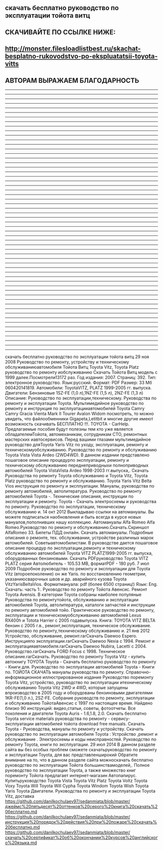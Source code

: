 скачать бесплатно руководство по эксплуатации тойота витц
--------------------------------------------------
СКАЧИВАЙТЕ ПО ССЫЛКЕ НИЖЕ:
--------------------------------------------------
http://monster.filesloadlistbest.ru/skachat-besplatno-rukovodstvo-po-ekspluatatsii-toyota-vitts
--------------------------------------------------
АВТОРАМ ВЫРАЖАЕМ БЛАГОДАРНОСТЬ
--------------------------------------------------
--------------------------------------------------
--------------------------------------------------
--------------------------------------------------
--------------------------------------------------
--------------------------------------------------
--------------------------------------------------
--------------------------------------------------
--------------------------------------------------
--------------------------------------------------
--------------------------------------------------
--------------------------------------------------
--------------------------------------------------
--------------------------------------------------
--------------------------------------------------
--------------------------------------------------
--------------------------------------------------
--------------------------------------------------
--------------------------------------------------
--------------------------------------------------
--------------------------------------------------
--------------------------------------------------
--------------------------------------------------
--------------------------------------------------
--------------------------------------------------
--------------------------------------------------
--------------------------------------------------
--------------------------------------------------
--------------------------------------------------
--------------------------------------------------
--------------------------------------------------
--------------------------------------------------
--------------------------------------------------
--------------------------------------------------
--------------------------------------------------
--------------------------------------------------
--------------------------------------------------
--------------------------------------------------
--------------------------------------------------
--------------------------------------------------
--------------------------------------------------
--------------------------------------------------
--------------------------------------------------
--------------------------------------------------
--------------------------------------------------
--------------------------------------------------
--------------------------------------------------
--------------------------------------------------
--------------------------------------------------
--------------------------------------------------
--------------------------------------------------
--------------------------------------------------
--------------------------------------------------
--------------------------------------------------
--------------------------------------------------
--------------------------------------------------
--------------------------------------------------
--------------------------------------------------
--------------------------------------------------
скачать бесплатно руководство по эксплуатации тойота витц 29 ноя 2008  Руководство по ремонту, устройству и техническому обслуживаниюавтомобиля Тойота Витц Toyota Vitz, Toyota Platz руководство по ремонту иобслуживанию Скачать Тойота Витц модель с 1999 далее.Посмотрели13172 раз. Год издания: 2007. Страниц: 392. Тип: электронное руководство. Язык:русский. Формат: PDF Размер: 33 Мб 060420141819. Автомобили: ToyotaVITZ, PLATZ 1999-2005 гг. выпуска. Двигатели: Бензиновые 1SZ-FE (1,0 л),1NZ-FE (1,5 л), 2NZ-FE (1,3 л) Описание: Руководство по эксплуатации,техническому. Руководства по ремонту и эксплуатации Toyota. Мультимедийное руководство по ремонту и инструкция по эксплуатацииавтомобилей Toyota Camry  Camry Gracia  Vienta  Mark II Tourer  Avalon Widom  посмотреть, то можно увидеть, что файлообменники Gigapeta,Letitbit и многие другие имеют возможность скачивать БЕСПЛАТНО !!!. TOYOTA - CarHelp. Предлагаемые пособия будут полезны тем кто уже является обладателемТойота, автомеханикам, сотрудникам СТО, ремонтных мастерских иавтосервисов.  Перед вашими глазами мультимедийное руководство дляToyota Yaris Vitz по уходу, эксплуатации, ремонту и техническомуобслуживанию. Руководство по ремонту и обслуживанию Toyota Vista  Vista Ardeo (2WD4WD). В данном издании представлено пошаговое описание процедурпо эксплуатации, ремонту и техническому обслуживанию переднеприводныхи полноприводных автомобилей Toyota VistaVista Ardeo 1998-2003 гг.выпуска,. Скачать Руководства по ремонту Toyota обслуживанию и
Toyota Vitz, Toyota Platz руководство по ремонту и обслуживанию. Toyota Yaris Vitz Belta Vios инструкция по ремонту и эксплуатации. Мануалы, руководства по ремонту автомобилей, автолитература. Руководство по ремонту автомобилей Toyota -. Технические описания, инструкции по эксплуатации и ремонту. Toyota - Скачать электросхемы и руководства по ремонту. Руководство по эксплуатации, техническому обслуживанию и. 14 окт 2012  Выкладываю ссылки на автомануалы. Вы можете подписаться наобновления  и быть всегда в курсе новых мануалов,пополнивших нашу коллекцию. Автомануалы Alfa Romeo Alfa Romeo.Руководство по ремонту и обслуживанию.Скачать.Cкриншот AlfaRomeo 33.
Билеты ПДД онлайн. Скачать автомануалы. Подробные описания о ремонте, тех. обслуживании, устройстве различных марок автомобилей. Советыавтомобилистам. В руководстве дается пошаговое описание процедур по эксплуатации,ремонту и техническому обслуживанию автомобилей Toyota VITZ  PLATZ1999-2005 гг. выпуска, оборудованных бензиновыми.  Скачать PDFруководство Toyota VITZ  PLATZ серия Автолюбитель - 105.53 MB, форматPDF - 180 руб. 7 июл 2009  Подробное руководство по ремонту и эксплуатации для Toyota Vitz (второепоколение) он же Yaris.  по восстановлению геометрии, указаниюсварочных швов и др. аварийного кузова Toyota VitzYarisBeltaVios. Форматмануала: pdf (более 6500 страниц!) Язык: Eng. Скачать: часть 1:. Руководство по ремонту Тойота Авенсис. Ремонт Toyota Avensis. В категории Toyota собраны наиболее популяные Руководства по ремонтутойота, обслуживанию и эксплуатации автомобилей Toyota, автолитература, каталоги запчастей и инструкции по ремонту автомобилей тойо. Практическое руководство по ремонту, эксплуатации и техническомуобслуживанию автомобилей Lexus RX400h и Totota Harrier с 2005 годавыпуска. Книга: TOYOTA VITZ  BELTA бензин с 2005 г.в., ремонт,эксплуатация, техническое обслуживание. Руководство по ремонту,техническому обслуживанию и. 21 янв 2012  Устройство, обслуживание, ремонт.rarСкачать Daewoo Espero. Инструкцияпо эксплуатации.rarСкачать Daewoo Nexia с 1994. Ремонт и эксплуатацияавтомобиля.rarСкачать Daewoo Nubira, Lacetti с 2004. Руководство.rarСкачать FORD Focus с 1998. Техническое описание.rarСкачать. Руководство по ремонту Toyota Vitz - купить автокнигу TOYOTA
Toyota - Скачать бесплатно руководство по ремонту - Книги для. Руководство по эксплуатации автомобилей Toyota - Книги по. ТОЙОТА СКАЧАТЬ мануалы руководства по ремонту. Справочно-информационное иллюстрированное издание Руководство поремонту Toyota Vitz, устройство, руководство по эксплуатации итехническому обслуживанию Toyota Vitz 2WD и 4WD, которые запущены впроизводство в 2005 году и оборудованы бензиновыми двигателями 1KR-FE(1,0 л.), 2SZ-FE. Собрание руководств по ремонту, эксплуатации и обслуживанию ТойотаАвенсис с 1997 по настоящее время. Найдено близко 90 инструкций: видео,статьи, советы, фотоотчеты. Все поколения и двигатели Toyota Auris - 1.6,1.8, 2.0. Скачать бесплатно Toyota service materials руководства по ремонту - сервису- эксплуатации автомобилей тойота download free manuals. Скачать Toyota - Руководства, мануалы по ремонту и устройству. Скачать руководство по эксплуатации автомобиля Toyota : Устройство ,ремонт и обслуживание . Электросхемы и коды неисправностей.
Руководство по ремонту Toyota, книги по эксплуатации. 29 июл 2014  В данном разделе сайта вы без особых проблем сможете скачатьруководство по ремонту и эксплуатации Toyota, для вас представленширокий  Обратите внимание на то, что в данном разделе сайта можноскачать бесплатно руководство по эксплуатации Тойота большинствамоделей,. Полное руководство по эксплуатации Toyota, а также множество книг поремонту Тойота предлагает интернет-магазин Автопапирус. Купитьруководство  Toyota Vista  Toyota Vitz  Platz  Toyota Voltz  Toyota Voxy Toyota Will  Toyota Will Cypha  Toyota Windom  Toyota Wish  Toyota Yaris Toyota Двигатели. Руководства по ремонту и эксплуатации Toyota Vitz, доставка
https://github.com/danilkochulaev97/sedanmiata/blob/master/джеймс%20пятьдесят%20оттенков%20серого%20книга%20скачать%20бесплатно.md
https://github.com/danilkochulaev97/sedanmiata/blob/master/инструкция%20порядок%20действия%20при%20пожаре%20скачать%20бесплатно.md
https://github.com/danilkochulaev97/sedanmiata/blob/master/скачать%20сертификат%20об%20окончании%20курсов%20английского%20языка.md